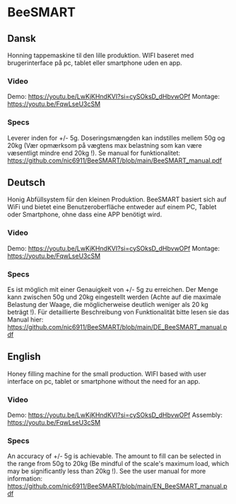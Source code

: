 # BeeSMART

## Dansk
Honning tappemaskine til den lille produktion.
WIFI baseret med brugerinterface på pc, tablet eller smartphone uden en app.

### Video
Demo: https://youtu.be/LwKjKHndKVI?si=cySOksD_dHbvwOPf
Montage: https://youtu.be/FqwLseU3cSM

### Specs
Leverer inden for +/- 5g. Doseringsmængden kan indstilles mellem 50g og 20kg (Vær opmærksom på vægtens max belastning som kan være væsentligt mindre end 20kg !).
Se manual for funktionalitet: https://github.com/nic6911/BeeSMART/blob/main/BeeSMART_manual.pdf

## Deutsch
Honig Abfüllsystem für den kleinen Produktion.
BeeSMART basiert sich auf WiFi und bietet eine Benutzeroberfläche 
entweder auf einem PC, Tablet oder Smartphone, ohne dass eine APP benötigt wird.

### Video
Demo: https://youtu.be/LwKjKHndKVI?si=cySOksD_dHbvwOPf
Montage: https://youtu.be/FqwLseU3cSM

### Specs
Es ist möglich mit einer Genauigkeit von +/- 5g zu erreichen. Der Menge kann zwischen 50g und 20kg eingestellt werden (Achte auf die maximale Belastung der Waage, die möglicherweise deutlich weniger als 20 kg beträgt !).
Für detaillierte Beschreibung von Funktionalität bitte lesen sie das Manual hier: https://github.com/nic6911/BeeSMART/blob/main/DE_BeeSMART_manual.pdf

## English
Honey filling machine for the small production.
WIFI based with user interface on pc, tablet or smartphone without the need for an app.

### Video
Demo: https://youtu.be/LwKjKHndKVI?si=cySOksD_dHbvwOPf
Assembly: https://youtu.be/FqwLseU3cSM

### Specs
An accuracy of +/- 5g is achievable. The amount to fill can be selected in the range from 50g to 20kg (Be mindful of the scale's maximum load, which may be significantly less than 20kg !).
See the user manual for more information: https://github.com/nic6911/BeeSMART/blob/main/EN_BeeSMART_manual.pdf
